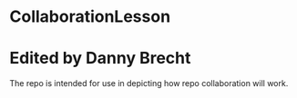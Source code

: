 # CollaborationLesson
# Edited by Danny Brecht

The repo is intended for use in depicting how repo collaboration will work.
